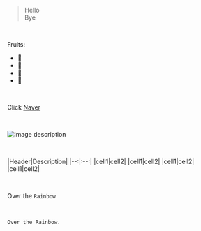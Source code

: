 <!-- preview md: ctrl + shift + v -->

<!-- Quote -->
> Hello </br>Bye

<br>

<!-- Bullet list -->
Fruits:
* 🍏
* 🍋
* 🍉
* 🍍

</br>

<!-- Link -->
Click [Naver](https://naver.com)

</br>

<!-- Image -->
![image description](https://img1.daumcdn.net/thumb/R1280x0/?scode=mtistory2&fname=https%3A%2F%2Fblog.kakaocdn.net%2Fdn%2FbEaKNC%2Fbtq8ArPXtqQ%2F621XlhC6Pn30kkk9UCW4pk%2Fimg.png)

</br>

<!--Table -->
|Header|Description|
|--:|:--:| <!-- 정렬 -->
|cell1|cell2|
|cell1|cell2|
|cell1|cell2|
|cell1|cell2|

</br>
<!-- 하이라이트 -->
<!-- Code -->

Over the `Rainbow`

</br>

```
Over the Rainbow.
```
